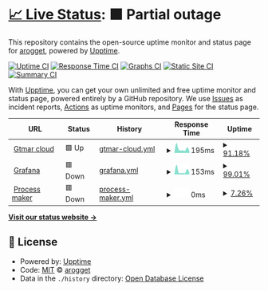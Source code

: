 # [📈 Live Status](https://demo.upptime.js.org): <!--live status--> **🟧 Partial outage**

This repository contains the open-source uptime monitor and status page for [arogget](https://demo.upptime.js.org), powered by [Upptime](https://github.com/upptime/upptime).

[![Uptime CI](https://github.com/arogget/upptime/workflows/Uptime%20CI/badge.svg)](https://github.com/arogget/upptime/actions?query=workflow%3A%22Uptime+CI%22)
[![Response Time CI](https://github.com/arogget/upptime/workflows/Response%20Time%20CI/badge.svg)](https://github.com/arogget/upptime/actions?query=workflow%3A%22Response+Time+CI%22)
[![Graphs CI](https://github.com/arogget/upptime/workflows/Graphs%20CI/badge.svg)](https://github.com/arogget/upptime/actions?query=workflow%3A%22Graphs+CI%22)
[![Static Site CI](https://github.com/arogget/upptime/workflows/Static%20Site%20CI/badge.svg)](https://github.com/arogget/upptime/actions?query=workflow%3A%22Static+Site+CI%22)
[![Summary CI](https://github.com/arogget/upptime/workflows/Summary%20CI/badge.svg)](https://github.com/arogget/upptime/actions?query=workflow%3A%22Summary+CI%22)

With [Upptime](https://upptime.js.org), you can get your own unlimited and free uptime monitor and status page, powered entirely by a GitHub repository. We use [Issues](https://github.com/arogget/upptime/issues) as incident reports, [Actions](https://github.com/arogget/upptime/actions) as uptime monitors, and [Pages](https://demo.upptime.js.org) for the status page.

<!--start: status pages-->
<!-- This summary is generated by Upptime (https://github.com/upptime/upptime) -->
<!-- Do not edit this manually, your changes will be overwritten -->
<!-- prettier-ignore -->
| URL | Status | History | Response Time | Uptime |
| --- | ------ | ------- | ------------- | ------ |
| <img alt="" src="https://favicons.githubusercontent.com/cloud.gpschile.com" height="13"> [Gtmar cloud](https://cloud.gpschile.com) | 🟩 Up | [gtmar-cloud.yml](https://github.com/arogget/gtmar_uptime/commits/HEAD/history/gtmar-cloud.yml) | <details><summary><img alt="Response time graph" src="./graphs/gtmar-cloud/response-time-week.png" height="20"> 195ms</summary><br><a href="https://arogget.github.io/gtmar_uptime/history/gtmar-cloud"><img alt="Response time 153" src="https://img.shields.io/endpoint?url=https%3A%2F%2Fraw.githubusercontent.com%2Farogget%2Fgtmar_uptime%2FHEAD%2Fapi%2Fgtmar-cloud%2Fresponse-time.json"></a><br><a href="https://arogget.github.io/gtmar_uptime/history/gtmar-cloud"><img alt="24-hour response time 93" src="https://img.shields.io/endpoint?url=https%3A%2F%2Fraw.githubusercontent.com%2Farogget%2Fgtmar_uptime%2FHEAD%2Fapi%2Fgtmar-cloud%2Fresponse-time-day.json"></a><br><a href="https://arogget.github.io/gtmar_uptime/history/gtmar-cloud"><img alt="7-day response time 195" src="https://img.shields.io/endpoint?url=https%3A%2F%2Fraw.githubusercontent.com%2Farogget%2Fgtmar_uptime%2FHEAD%2Fapi%2Fgtmar-cloud%2Fresponse-time-week.json"></a><br><a href="https://arogget.github.io/gtmar_uptime/history/gtmar-cloud"><img alt="30-day response time 153" src="https://img.shields.io/endpoint?url=https%3A%2F%2Fraw.githubusercontent.com%2Farogget%2Fgtmar_uptime%2FHEAD%2Fapi%2Fgtmar-cloud%2Fresponse-time-month.json"></a><br><a href="https://arogget.github.io/gtmar_uptime/history/gtmar-cloud"><img alt="1-year response time 153" src="https://img.shields.io/endpoint?url=https%3A%2F%2Fraw.githubusercontent.com%2Farogget%2Fgtmar_uptime%2FHEAD%2Fapi%2Fgtmar-cloud%2Fresponse-time-year.json"></a></details> | <details><summary><a href="https://arogget.github.io/gtmar_uptime/history/gtmar-cloud">91.18%</a></summary><a href="https://arogget.github.io/gtmar_uptime/history/gtmar-cloud"><img alt="All-time uptime 91.85%" src="https://img.shields.io/endpoint?url=https%3A%2F%2Fraw.githubusercontent.com%2Farogget%2Fgtmar_uptime%2FHEAD%2Fapi%2Fgtmar-cloud%2Fuptime.json"></a><br><a href="https://arogget.github.io/gtmar_uptime/history/gtmar-cloud"><img alt="24-hour uptime 100.00%" src="https://img.shields.io/endpoint?url=https%3A%2F%2Fraw.githubusercontent.com%2Farogget%2Fgtmar_uptime%2FHEAD%2Fapi%2Fgtmar-cloud%2Fuptime-day.json"></a><br><a href="https://arogget.github.io/gtmar_uptime/history/gtmar-cloud"><img alt="7-day uptime 91.18%" src="https://img.shields.io/endpoint?url=https%3A%2F%2Fraw.githubusercontent.com%2Farogget%2Fgtmar_uptime%2FHEAD%2Fapi%2Fgtmar-cloud%2Fuptime-week.json"></a><br><a href="https://arogget.github.io/gtmar_uptime/history/gtmar-cloud"><img alt="30-day uptime 91.85%" src="https://img.shields.io/endpoint?url=https%3A%2F%2Fraw.githubusercontent.com%2Farogget%2Fgtmar_uptime%2FHEAD%2Fapi%2Fgtmar-cloud%2Fuptime-month.json"></a><br><a href="https://arogget.github.io/gtmar_uptime/history/gtmar-cloud"><img alt="1-year uptime 91.85%" src="https://img.shields.io/endpoint?url=https%3A%2F%2Fraw.githubusercontent.com%2Farogget%2Fgtmar_uptime%2FHEAD%2Fapi%2Fgtmar-cloud%2Fuptime-year.json"></a></details>
| <img alt="" src="https://favicons.githubusercontent.com/vis.ronkotech.com" height="13"> [Grafana](https://vis.ronkotech.com) | 🟥 Down | [grafana.yml](https://github.com/arogget/gtmar_uptime/commits/HEAD/history/grafana.yml) | <details><summary><img alt="Response time graph" src="./graphs/grafana/response-time-week.png" height="20"> 153ms</summary><br><a href="https://arogget.github.io/gtmar_uptime/history/grafana"><img alt="Response time 140" src="https://img.shields.io/endpoint?url=https%3A%2F%2Fraw.githubusercontent.com%2Farogget%2Fgtmar_uptime%2FHEAD%2Fapi%2Fgrafana%2Fresponse-time.json"></a><br><a href="https://arogget.github.io/gtmar_uptime/history/grafana"><img alt="24-hour response time 73" src="https://img.shields.io/endpoint?url=https%3A%2F%2Fraw.githubusercontent.com%2Farogget%2Fgtmar_uptime%2FHEAD%2Fapi%2Fgrafana%2Fresponse-time-day.json"></a><br><a href="https://arogget.github.io/gtmar_uptime/history/grafana"><img alt="7-day response time 153" src="https://img.shields.io/endpoint?url=https%3A%2F%2Fraw.githubusercontent.com%2Farogget%2Fgtmar_uptime%2FHEAD%2Fapi%2Fgrafana%2Fresponse-time-week.json"></a><br><a href="https://arogget.github.io/gtmar_uptime/history/grafana"><img alt="30-day response time 140" src="https://img.shields.io/endpoint?url=https%3A%2F%2Fraw.githubusercontent.com%2Farogget%2Fgtmar_uptime%2FHEAD%2Fapi%2Fgrafana%2Fresponse-time-month.json"></a><br><a href="https://arogget.github.io/gtmar_uptime/history/grafana"><img alt="1-year response time 140" src="https://img.shields.io/endpoint?url=https%3A%2F%2Fraw.githubusercontent.com%2Farogget%2Fgtmar_uptime%2FHEAD%2Fapi%2Fgrafana%2Fresponse-time-year.json"></a></details> | <details><summary><a href="https://arogget.github.io/gtmar_uptime/history/grafana">99.01%</a></summary><a href="https://arogget.github.io/gtmar_uptime/history/grafana"><img alt="All-time uptime 99.08%" src="https://img.shields.io/endpoint?url=https%3A%2F%2Fraw.githubusercontent.com%2Farogget%2Fgtmar_uptime%2FHEAD%2Fapi%2Fgrafana%2Fuptime.json"></a><br><a href="https://arogget.github.io/gtmar_uptime/history/grafana"><img alt="24-hour uptime 93.08%" src="https://img.shields.io/endpoint?url=https%3A%2F%2Fraw.githubusercontent.com%2Farogget%2Fgtmar_uptime%2FHEAD%2Fapi%2Fgrafana%2Fuptime-day.json"></a><br><a href="https://arogget.github.io/gtmar_uptime/history/grafana"><img alt="7-day uptime 99.01%" src="https://img.shields.io/endpoint?url=https%3A%2F%2Fraw.githubusercontent.com%2Farogget%2Fgtmar_uptime%2FHEAD%2Fapi%2Fgrafana%2Fuptime-week.json"></a><br><a href="https://arogget.github.io/gtmar_uptime/history/grafana"><img alt="30-day uptime 99.08%" src="https://img.shields.io/endpoint?url=https%3A%2F%2Fraw.githubusercontent.com%2Farogget%2Fgtmar_uptime%2FHEAD%2Fapi%2Fgrafana%2Fuptime-month.json"></a><br><a href="https://arogget.github.io/gtmar_uptime/history/grafana"><img alt="1-year uptime 99.08%" src="https://img.shields.io/endpoint?url=https%3A%2F%2Fraw.githubusercontent.com%2Farogget%2Fgtmar_uptime%2FHEAD%2Fapi%2Fgrafana%2Fuptime-year.json"></a></details>
| <img alt="" src="https://favicons.githubusercontent.com/bpm.ronkotech.com" height="13"> [Process maker](http://bpm.ronkotech.com) | 🟥 Down | [process-maker.yml](https://github.com/arogget/gtmar_uptime/commits/HEAD/history/process-maker.yml) | <details><summary><img alt="Response time graph" src="./graphs/process-maker/response-time-week.png" height="20"> 0ms</summary><br><a href="https://arogget.github.io/gtmar_uptime/history/process-maker"><img alt="Response time 115" src="https://img.shields.io/endpoint?url=https%3A%2F%2Fraw.githubusercontent.com%2Farogget%2Fgtmar_uptime%2FHEAD%2Fapi%2Fprocess-maker%2Fresponse-time.json"></a><br><a href="https://arogget.github.io/gtmar_uptime/history/process-maker"><img alt="24-hour response time 0" src="https://img.shields.io/endpoint?url=https%3A%2F%2Fraw.githubusercontent.com%2Farogget%2Fgtmar_uptime%2FHEAD%2Fapi%2Fprocess-maker%2Fresponse-time-day.json"></a><br><a href="https://arogget.github.io/gtmar_uptime/history/process-maker"><img alt="7-day response time 0" src="https://img.shields.io/endpoint?url=https%3A%2F%2Fraw.githubusercontent.com%2Farogget%2Fgtmar_uptime%2FHEAD%2Fapi%2Fprocess-maker%2Fresponse-time-week.json"></a><br><a href="https://arogget.github.io/gtmar_uptime/history/process-maker"><img alt="30-day response time 115" src="https://img.shields.io/endpoint?url=https%3A%2F%2Fraw.githubusercontent.com%2Farogget%2Fgtmar_uptime%2FHEAD%2Fapi%2Fprocess-maker%2Fresponse-time-month.json"></a><br><a href="https://arogget.github.io/gtmar_uptime/history/process-maker"><img alt="1-year response time 115" src="https://img.shields.io/endpoint?url=https%3A%2F%2Fraw.githubusercontent.com%2Farogget%2Fgtmar_uptime%2FHEAD%2Fapi%2Fprocess-maker%2Fresponse-time-year.json"></a></details> | <details><summary><a href="https://arogget.github.io/gtmar_uptime/history/process-maker">7.26%</a></summary><a href="https://arogget.github.io/gtmar_uptime/history/process-maker"><img alt="All-time uptime 13.68%" src="https://img.shields.io/endpoint?url=https%3A%2F%2Fraw.githubusercontent.com%2Farogget%2Fgtmar_uptime%2FHEAD%2Fapi%2Fprocess-maker%2Fuptime.json"></a><br><a href="https://arogget.github.io/gtmar_uptime/history/process-maker"><img alt="24-hour uptime 0.00%" src="https://img.shields.io/endpoint?url=https%3A%2F%2Fraw.githubusercontent.com%2Farogget%2Fgtmar_uptime%2FHEAD%2Fapi%2Fprocess-maker%2Fuptime-day.json"></a><br><a href="https://arogget.github.io/gtmar_uptime/history/process-maker"><img alt="7-day uptime 7.26%" src="https://img.shields.io/endpoint?url=https%3A%2F%2Fraw.githubusercontent.com%2Farogget%2Fgtmar_uptime%2FHEAD%2Fapi%2Fprocess-maker%2Fuptime-week.json"></a><br><a href="https://arogget.github.io/gtmar_uptime/history/process-maker"><img alt="30-day uptime 13.68%" src="https://img.shields.io/endpoint?url=https%3A%2F%2Fraw.githubusercontent.com%2Farogget%2Fgtmar_uptime%2FHEAD%2Fapi%2Fprocess-maker%2Fuptime-month.json"></a><br><a href="https://arogget.github.io/gtmar_uptime/history/process-maker"><img alt="1-year uptime 13.68%" src="https://img.shields.io/endpoint?url=https%3A%2F%2Fraw.githubusercontent.com%2Farogget%2Fgtmar_uptime%2FHEAD%2Fapi%2Fprocess-maker%2Fuptime-year.json"></a></details>

<!--end: status pages-->

[**Visit our status website →**](https://demo.upptime.js.org)

## 📄 License

- Powered by: [Upptime](https://github.com/upptime/upptime)
- Code: [MIT](./LICENSE) © [arogget](https://demo.upptime.js.org)
- Data in the `./history` directory: [Open Database License](https://opendatacommons.org/licenses/odbl/1-0/)
